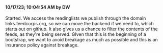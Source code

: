 #### 10/17/23; 10:04:54 AM by DW

Started. We access the readinglists we publish through the domain links.feedcorps.org, so we can move the backend if we need to, which starts out on github. It also gives us a chance to filter the contents of the feeds, as they're being served. GIven that this is the beginning of a bootstrap, we want to avoid breakage as much as possible and this is an insurance policy against breakage. 

